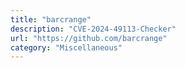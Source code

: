 ```yaml
---
title: "barcrange"
description: "CVE-2024-49113-Checker"
url: "https://github.com/barcrange"
category: "Miscellaneous"
---
```

